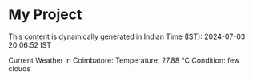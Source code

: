 # My Project

This content is dynamically generated in Indian Time (IST): 2024-07-03 20:06:52 IST


Current Weather in Coimbatore:
Temperature: 27.88 °C
Condition: few clouds
